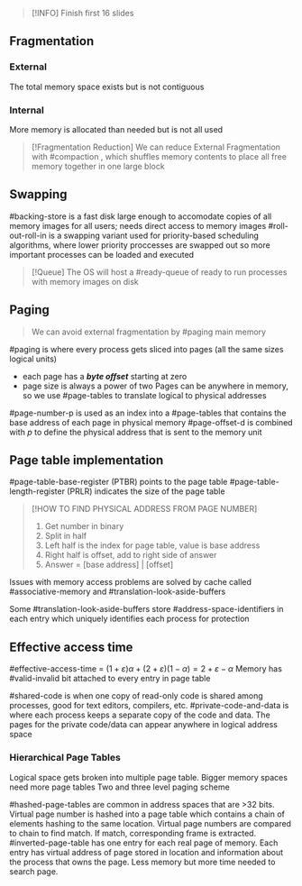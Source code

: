 >[!INFO]
>Finish first 16 slides

## Fragmentation

### External
The total memory space exists but is not contiguous
### Internal
More memory is allocated than needed but is not all used

>[!Fragmentation Reduction]
>We can reduce External Fragmentation with #compaction , which shuffles memory contents to place all free memory together in one large block

## Swapping

#backing-store is a fast disk large enough to accomodate copies of all memory images for all users; needs direct access to memory images
#roll-out-roll-in is a swapping variant used for priority-based scheduling algorithms, where lower priority proccesses are swapped out so more important processes can be loaded and executed

>[!Queue]
>The OS will host a #ready-queue of ready to run processes with memory images on disk

## Paging

>We can avoid external fragmentation by #paging main memory

#paging is where every process gets sliced into pages (all the same sizes logical units)
- each page has a __*byte offset*__ starting at zero
- page size is always a power of two
Pages can be anywhere in memory, so we use #page-tables to translate logical to physical addresses

#page-number-p is used as an index into a #page-tables that contains the base address of each page in physical memory
#page-offset-d is combined with *p* to define the physical address that is sent to the memory unit

## Page table implementation

#page-table-base-register (PTBR) points to the page table
#page-table-length-register (PRLR) indicates the size of the page table

>[!HOW TO FIND PHYSICAL ADDRESS FROM PAGE NUMBER]
>1. Get number in binary
>2. Split in half
>3. Left half is the index for page table, value is base address
>4. Right half is offset, add to right side of answer
>5. Answer = [base address] | [offset]

Issues with memory access problems are solved by cache called #associative-memory and #translation-look-aside-buffers

Some #translation-look-aside-buffers store #address-space-identifiers in each entry which uniquely identifies each process for protection

## Effective access time

#effective-access-time = $(1+\varepsilon )\alpha +(2+\varepsilon )(1-\alpha )=2+\varepsilon -\alpha$
Memory has #valid-invalid bit attached to every entry in page table

#shared-code is when one copy of read-only code is shared among processes, good for text editors, compilers, etc. 
#private-code-and-data is where each process keeps a separate copy of the code and data. The pages for the private code/data can appear anywhere in logical address space

### Hierarchical Page Tables
Logical space gets broken into multiple page table. Bigger memory spaces need more page tables
Two and three level paging scheme

#hashed-page-tables are common in address spaces that are >32 bits. Virtual page number is hashed into a page table which contains a chain of elements hashing to the same location. Virtual page numbers are compared to chain to find match. If match, corresponding frame is extracted. 
#inverted-page-table has one entry for each real page of memory. Each entry has virtual address of page stored in location and information about the process that owns the page. Less memory but more time needed to search page. 

